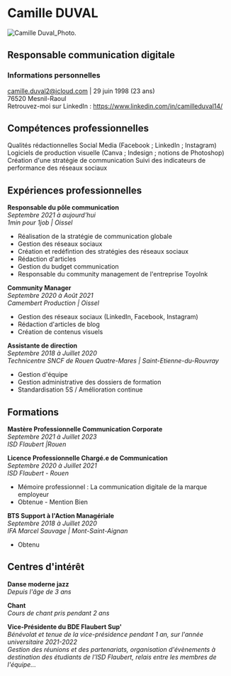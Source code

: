 # Camille DUVAL
![Camille Duval_Photo.](https://github.com/CamilleDuval14/CV_Camille-DUVAL/blob/main/camilleduval.png")



## Responsable communication digitale

### Informations personnelles  
camille.duval2@icloud.com | 
29 juin 1998 (23 ans)  
76520 Mesnil-Raoul  
Retrouvez-moi sur LinkedIn : https://www.linkedin.com/in/camilleduval14/

## Compétences professionnelles
Qualités rédactionnelles
Social Media (Facebook ; LinkedIn ; Instagram)
Logiciels de production visuelle (Canva ; Indesign ; notions de Photoshop)
Création d'une stratégie de communication
Suivi des indicateurs de performance des réseaux sociaux

## Expériences professionnelles
**Responsable du pôle communication**  
*Septembre 2021 à aujourd'hui*  
_1min pour 1job | Oissel_

* Réalisation de la stratégie de communication globale
* Gestion des réseaux sociaux
* Création et redéfintion des stratégies des réseaux sociaux
* Rédaction d'articles
* Gestion du budget communication
* Responsable du community management de l'entreprise ToyoInk

**Community Manager**  
*Septembre 2020 à Août 2021*  
_Camembert Production | Oissel_

* Gestion des réseaux sociaux (LinkedIn, Facebook, Instagram)
* Rédaction d'articles de blog
* Création de contenus visuels

**Assistante de direction**  
*Septembre 2018 à Juillet 2020*  
_Technicentre SNCF de Rouen Quatre-Mares | Saint-Etienne-du-Rouvray_

* Gestion d'équipe
* Gestion administrative des dossiers de formation
* Standardisation 5S / Amélioration continue

## Formations
**Mastère Professionnelle Communication Corporate**  
*Septembre 2021 à Juillet 2023*  
_ISD Flaubert |Rouen_

**Licence Professionnelle Chargé.e de Communication**  
*Septembre 2020 à Juillet 2021*  
_ISD Flaubert - Rouen_

* Mémoire professionnel : La communication digitale de la marque employeur
* Obtenue - Mention Bien

**BTS Support à l'Action Managériale**  
*Septembre 2018 à Juillet 2020*  
_IFA Marcel Sauvage | Mont-Saint-Aignan_

* Obtenu


## Centres d'intérêt

**Danse moderne jazz**  
_Depuis l'âge de 3 ans_

**Chant**  
_Cours de chant pris pendant 2 ans_

**Vice-Présidente du BDE Flaubert Sup'**  
_Bénévolat et tenue de la vice-présidence pendant 1 an, sur l'année universitaire 2021-2022_  
_Gestion des réunions et des partenariats, organisation d'évènements à destination des étudiants de l'ISD Flaubert, relais entre les membres de l'équipe..._
